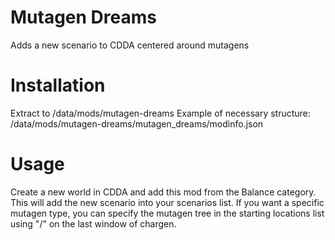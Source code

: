 # Mutagen Dreams
Adds a new scenario to CDDA centered around mutagens

# Installation
Extract to <CDDA Directory>/data/mods/mutagen-dreams
  Example of necessary structure: <CDDA Directory>/data/mods/mutagen-dreams/mutagen_dreams/modinfo.json

# Usage
Create a new world in CDDA and add this mod from the Balance category. This will add the new scenario into your scenarios list. If you want a specific mutagen type, you can specify the mutagen tree in the starting locations list using "/" on the last window of chargen.
